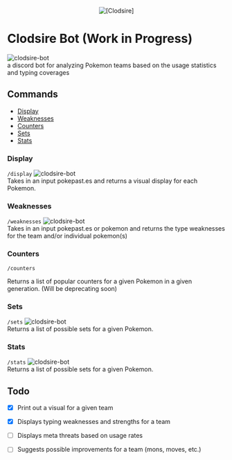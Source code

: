 <p align="center">
    <img alt="[Clodsire]" src="https://editors.dexerto.com/wp-content/uploads/2022/11/13/clodsire-and-wooper-1024x576.jpg">
</p>

# Clodsire Bot (Work in Progress)

<img src="https://cdn.discordapp.com/attachments/912584888148975666/1047806076315254884/image.png" 
alt="clodsire-bot" border="0"> <br>
a discord bot for analyzing Pokemon teams based on the usage statistics and typing coverages

## Commands
* [Display](#display)
* [Weaknesses](#weaknesses)
* [Counters](#counters)
* [Sets](#sets)
* [Stats](#stats)

### Display
```/display```
<img src="https://cdn.discordapp.com/attachments/1058967188297490472/1059354743937454080/image.png" 
alt="clodsire-bot" border="0"> <br>
Takes in an input pokepast.es and returns a visual display for each Pokemon.

### Weaknesses
```/weaknesses```
<img src="https://cdn.discordapp.com/attachments/1058967188297490472/1059353688264691754/image.png" 
alt="clodsire-bot" border="0"> <br>
Takes in an input pokepast.es or pokemon and returns the type weaknesses for the team and/or individual pokemon(s)

### Counters
```/counters```

Returns a list of popular counters for a given Pokemon in a given generation.
(Will be deprecating soon)

### Sets
```/sets```
<img src="https://cdn.discordapp.com/attachments/1058967188297490472/1059354271906267196/image.png" 
alt="clodsire-bot" border="0"> <br>
Returns a list of possible sets for a given Pokemon.

### Stats
```/stats```
<img src="https://cdn.discordapp.com/attachments/1058967188297490472/1059353754618568745/image.png" 
alt="clodsire-bot" border="0"> <br>
Returns a list of possible sets for a given Pokemon.

## Todo

-   [x] Print out a visual for a given team
-   [x] Displays typing weaknesses and strengths for a team
-   [ ] Displays meta threats based on usage rates
-   [ ] Suggests possible improvements for a team (mons, moves, etc.)


